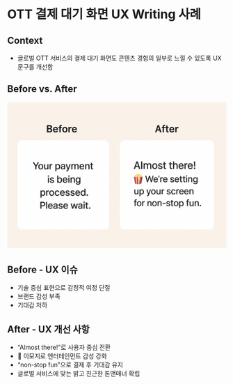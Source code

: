 # OTT 결제 대기 화면 UX Writing 사례

## Context
- 글로벌 OTT 서비스의 결제 대기 화면도 콘텐츠 경험의 일부로 느낄 수 있도록 UX 문구를 개선함

## Before vs. After
![](../../assets/OTT-payment.png)

## Before - UX 이슈
- 기술 중심 표현으로 감정적 여정 단절
- 브랜드 감성 부족  
- 기대감 저하  

## After - UX 개선 사항
- “Almost there!”로 사용자 중심 전환  
- 🍿 이모지로 엔터테인먼트 감성 강화  
- “non-stop fun”으로 결제 후 기대감 유지  
- 글로벌 서비스에 맞는 밝고 친근한 톤앤매너 확립
